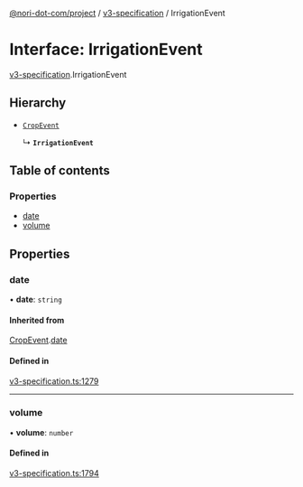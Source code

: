 [@nori-dot-com/project](../README.md) / [v3-specification](../modules/v3_specification.md) / IrrigationEvent

# Interface: IrrigationEvent

[v3-specification](../modules/v3_specification.md).IrrigationEvent

## Hierarchy

- [`CropEvent`](v3_specification.CropEvent.md)

  ↳ **`IrrigationEvent`**

## Table of contents

### Properties

- [date](v3_specification.IrrigationEvent.md#date)
- [volume](v3_specification.IrrigationEvent.md#volume)

## Properties

### date

• **date**: `string`

#### Inherited from

[CropEvent](v3_specification.CropEvent.md).[date](v3_specification.CropEvent.md#date)

#### Defined in

[v3-specification.ts:1279](https://github.com/nori-dot-eco/nori-dot-com/blob/e34c57a/packages/project/src/v3-specification.ts#L1279)

___

### volume

• **volume**: `number`

#### Defined in

[v3-specification.ts:1794](https://github.com/nori-dot-eco/nori-dot-com/blob/e34c57a/packages/project/src/v3-specification.ts#L1794)
